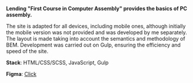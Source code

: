 **Lending "First Course in Computer Assembly" provides the basics of PC assembly.**

The site is adapted for all devices, including mobile ones, although initially the mobile version was not provided and was developed by me separately. The layout is made taking into account the semantics and methodology of BEM. Development was carried out on Gulp, ensuring the efficiency and speed of the site.

**Stack**: HTML/CSS/SCSS, JavaScript, Gulp

**Figma**: [Click](https://www.figma.com/file/O347If7NuA0D3eSnL8m9hJ/PC-Builder-Course?type=design&node-id=0-1&mode=design&t=Vm5iRAeY22LZ95oB-0)

